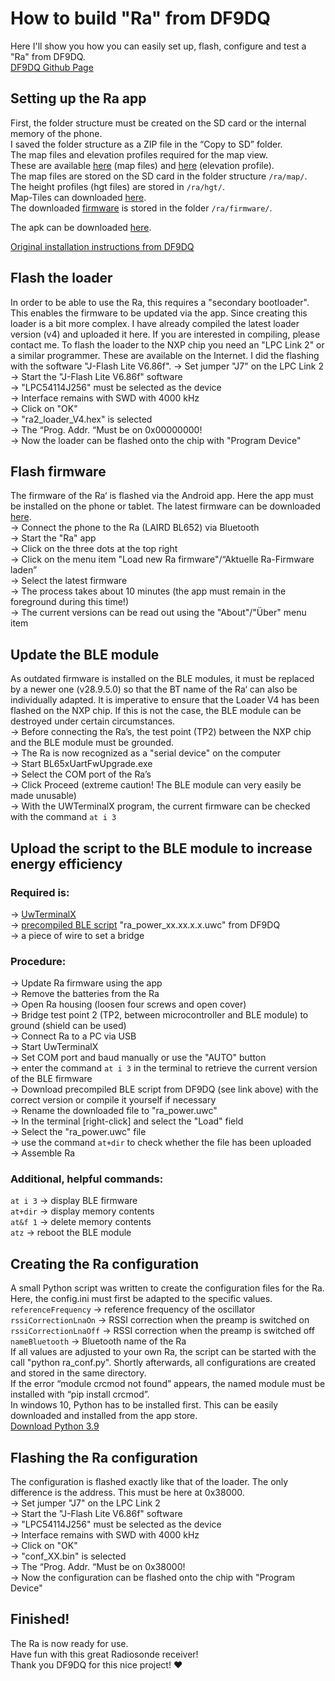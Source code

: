 # How to build "Ra" from DF9DQ

Here I'll show you how you can easily set up, flash, configure and test a "Ra" from DF9DQ.<br>
[DF9DQ Github Page](https://github.com/einergehtnochrein)

## Setting up the Ra app
First, the folder structure must be created on the SD card or the internal memory of the phone.<br>
I saved the folder structure as a ZIP file in the “Copy to SD” folder.<br>
The map files and elevation profiles required for the map view.<br>
These are available [here](https://ftp-stud.hs-esslingen.de/pub/Mirrors/download.mapsforge.org/maps/v5/) (map files) and [here](https://drive.google.com/drive/folders/0BxphPoRgwhnoWkRoTFhMbTM3RDA) (elevation profile).<br>
The map files are stored on the SD card in the folder structure `/ra/map/`.<br>
The height profiles (hgt files) are stored in `/ra/hgt/`.<br>
Map-Tiles can downloaded [here](https://www.thunderforest.com/maps/outdoors/).<br>
The downloaded [firmware](https://github.com/einergehtnochrein/ra-firmware/wiki/FirmwareReleases) is stored in the folder `/ra/firmware/`.<br>

The apk can be downloaded [here](https://github.com/einergehtnochrein/ra-hardware/wiki#android-app).<br>

[Original installation instructions from DF9DQ](https://github.com/einergehtnochrein/ra-hardware/wiki/app_installation)


## Flash the loader
In order to be able to use the Ra, this requires a "secondary bootloader". This enables the firmware to be updated via the app. Since creating this loader is a bit more complex. I have already compiled the latest loader version (v4) and uploaded it here. If you are interested in compiling, please contact me.
To flash the loader to the NXP chip you need an "LPC Link 2" or a similar programmer. These are available on the Internet. I did the flashing with the software "J-Flash Lite V6.86f".
->	Set jumper "J7" on the LPC Link 2<br>
->	Start the "J-Flash Lite V6.86f" software<br>
->	"LPC54114J256" must be selected as the device<br>
->	Interface remains with SWD with 4000 kHz<br>
->	Click on "OK"<br>
->	"ra2_loader_V4.hex" is selected<br>
->	The “Prog. Addr. “Must be on 0x00000000!<br>
->	Now the loader can be flashed onto the chip with "Program Device"

## Flash firmware
The firmware of the Ra‘ is flashed via the Android app. Here the app must be installed on the phone or tablet.
The latest firmware can be downloaded [here](https://github.com/einergehtnochrein/ra-firmware/wiki/FirmwareReleases/).<br>
->	Connect the phone to the Ra (LAIRD BL652) via Bluetooth<br>
->	Start the "Ra" app<br>
->	Click on the three dots at the top right<br>
->	Click on the menu item "Load new Ra firmware"/“Aktuelle Ra-Firmware laden”<br>
->	Select the latest firmware<br>
->	The process takes about 10 minutes (the app must remain in the foreground during this time!)<br>
->	The current versions can be read out using the "About"/"Über" menu item

## Update the BLE module
As outdated firmware is installed on the BLE modules, it must be replaced by a newer one (v28.9.5.0) so that the BT name of the Ra‘ can also be individually adapted.
It is imperative to ensure that the Loader V4 has been flashed on the NXP chip. If this is not the case, the BLE module can be destroyed under certain circumstances.<br>
->	Before connecting the Ra’s, the test point (TP2) between the NXP chip and the BLE module must be grounded.<br>
->	The Ra is now recognized as a "serial device" on the computer<br>
->	Start BL65xUartFwUpgrade.exe<br>
->	Select the COM port of the Ra’s<br>
->	Click Proceed (extreme caution! The BLE module can very easily be made unusable)<br>
->	With the UWTerminalX program, the current firmware can be checked with the command `at i 3`

## Upload the script to the BLE module to increase energy efficiency
### Required is:
-> [UwTerminalX](https://github.com/LairdCP/UwTerminalX/releases)<br>
-> [precompiled BLE script](https://github.com/einergehtnochrein/ra-firmware/tree/master/smartbasic/ra_power/1) "ra_power_xx.xx.x.x.uwc" from DF9DQ<br>
-> a piece of wire to set a bridge

### Procedure:
-> Update Ra firmware using the app<br>
-> Remove the batteries from the Ra<br>
-> Open Ra housing (loosen four screws and open cover)<br>
-> Bridge test point 2 (TP2, between microcontroller and BLE module) to ground (shield can be used)<br>
-> Connect Ra to a PC via USB<br>
-> Start UwTerminalX<br>
-> Set COM port and baud manually or use the "AUTO" button<br>
-> enter the command `at i 3` in the terminal to retrieve the current version of the BLE firmware<br>
-> Download precompiled BLE script from DF9DQ (see link above) with the correct version or compile it yourself if necessary<br>
-> Rename the downloaded file to "ra_power.uwc"<br>
-> In the terminal [right-click] and select the "Load" field<br>
-> Select the "ra_power.uwc" file<br>
-> use the command `at+dir` to check whether the file has been uploaded<br>
-> Assemble Ra


### Additional, helpful commands:
`at i 3` -> display BLE firmware<br>
`at+dir` -> display memory contents<br>
`at&f 1` -> delete memory contents<br>
`atz`    -> reboot the BLE module

## Creating the Ra configuration
A small Python script was written to create the configuration files for the Ra.
Here, the config.ini must first be adapted to the specific values.<br>
`referenceFrequency` -> reference frequency of the oscillator<br>
`rssiCorrectionLnaOn` -> RSSI correction when the preamp is switched on<br>
`rssiCorrectionLnaOff` -> RSSI correction when the preamp is switched off<br>
`nameBluetooth` -> Bluetooth name of the Ra<br>
If all values are adjusted to your own Ra, the script can be started with the call "python ra_conf.py". Shortly afterwards, all configurations are created and stored in the same directory.<br>
If the error “module crcmod not found” appears, the named module must be installed with “pip install crcmod”.<br>
In windows 10, Python has to be installed first. This can be easily downloaded and installed from the app store.<br>
[Download Python 3.9](https://www.microsoft.com/de-de/p/python-39/9p7qfqmjrfp7?activetab=pivot:overviewtab)

## Flashing the Ra configuration
The configuration is flashed exactly like that of the loader. The only difference is the address. This must be here at 0x38000.<br>
->	Set jumper "J7" on the LPC Link 2<br>
->	Start the "J-Flash Lite V6.86f" software<br>
->	"LPC54114J256" must be selected as the device<br>
->	Interface remains with SWD with 4000 kHz<br>
->	Click on "OK"<br>
->	"conf_XX.bin" is selected<br>
->	The “Prog. Addr. “Must be on 0x38000!<br>
->	Now the configuration can be flashed onto the chip with "Program Device"

## Finished!
The Ra is now ready for use.<br>
Have fun with this great Radiosonde receiver!<br>
Thank you DF9DQ for this nice project! ❤️
